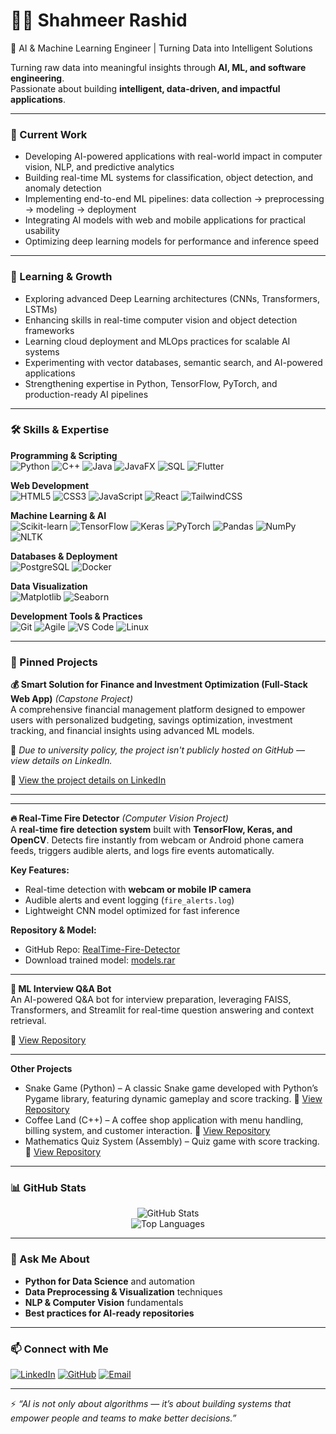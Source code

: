 # 👨‍💻 Shahmeer Rashid  
🚀 AI & Machine Learning Engineer | Turning Data into Intelligent Solutions

Turning raw data into meaningful insights through **AI, ML, and software engineering**.  
Passionate about building **intelligent, data-driven, and impactful applications**.  

---

### 🔭 Current Work  
- Developing AI-powered applications with real-world impact in computer vision, NLP, and predictive analytics
- Building real-time ML systems for classification, object detection, and anomaly detection
- Implementing end-to-end ML pipelines: data collection → preprocessing → modeling → deployment
- Integrating AI models with web and mobile applications for practical usability
- Optimizing deep learning models for performance and inference speed 

---

### 🌱 Learning & Growth  
- Exploring advanced Deep Learning architectures (CNNs, Transformers, LSTMs)
- Enhancing skills in real-time computer vision and object detection frameworks
- Learning cloud deployment and MLOps practices for scalable AI systems
- Experimenting with vector databases, semantic search, and AI-powered applications
- Strengthening expertise in Python, TensorFlow, PyTorch, and production-ready AI pipelines 

---

### 🛠️ Skills & Expertise  

**Programming & Scripting**  
![Python](https://img.shields.io/badge/Python-3776AB?logo=python&logoColor=white) ![C++](https://img.shields.io/badge/C++-00599C?logo=c%2B%2B&logoColor=white) ![Java](https://img.shields.io/badge/Java-007396?logo=java&logoColor=white) ![JavaFX](https://img.shields.io/badge/JavaFX-007396?logo=java&logoColor=white) ![SQL](https://img.shields.io/badge/SQL-003B57?logo=databricks&logoColor=white) ![Flutter](https://img.shields.io/badge/Flutter-02569B?logo=flutter&logoColor=white)  

**Web Development**  
![HTML5](https://img.shields.io/badge/HTML5-E34F26?logo=html5&logoColor=white) ![CSS3](https://img.shields.io/badge/CSS3-1572B6?logo=css3&logoColor=white) ![JavaScript](https://img.shields.io/badge/JavaScript-F7DF1E?logo=javascript&logoColor=black) ![React](https://img.shields.io/badge/React-20232A?logo=react&logoColor=61DAFB) ![TailwindCSS](https://img.shields.io/badge/Tailwind_CSS-38B2AC?logo=tailwind-css&logoColor=white)  

**Machine Learning & AI**  
![Scikit-learn](https://img.shields.io/badge/Scikit--learn-F7931E?logo=scikitlearn&logoColor=white) ![TensorFlow](https://img.shields.io/badge/TensorFlow-FF6F00?logo=tensorflow&logoColor=white) ![Keras](https://img.shields.io/badge/Keras-D00000?logo=keras&logoColor=white) ![PyTorch](https://img.shields.io/badge/PyTorch-EE4C2C?logo=pytorch&logoColor=white) ![Pandas](https://img.shields.io/badge/Pandas-150458?logo=pandas&logoColor=white) ![NumPy](https://img.shields.io/badge/NumPy-013243?logo=numpy&logoColor=white) ![NLTK](https://img.shields.io/badge/NLTK-154D2E?logo=python&logoColor=white)  

**Databases & Deployment**  
![PostgreSQL](https://img.shields.io/badge/PostgreSQL-4169E1?logo=postgresql&logoColor=white) ![Docker](https://img.shields.io/badge/Docker-2496ED?logo=docker&logoColor=white)  

**Data Visualization**  
![Matplotlib](https://img.shields.io/badge/Matplotlib-11557c?logo=python&logoColor=white) ![Seaborn](https://img.shields.io/badge/Seaborn-5A9?logo=python&logoColor=white)  

**Development Tools & Practices**  
![Git](https://img.shields.io/badge/Git-F05032?logo=git&logoColor=white) ![Agile](https://img.shields.io/badge/Agile-239120?logo=scrumalliance&logoColor=white) ![VS Code](https://img.shields.io/badge/VS%20Code-007ACC?logo=visualstudiocode&logoColor=white) ![Linux](https://img.shields.io/badge/Linux-FCC624?logo=linux&logoColor=black)  

---

### 📌 Pinned Projects  

**💰 Smart Solution for Finance and Investment Optimization (Full-Stack Web App)** *(Capstone Project)*  
A comprehensive financial management platform designed to empower users with personalized budgeting, savings optimization, investment tracking, and financial insights using advanced ML models.

📌 *Due to university policy, the project isn't publicly hosted on GitHub — view details on LinkedIn.* 

🔗 [View the project details on LinkedIn](https://www.linkedin.com/in/malik-muhammad-shahmeer-rashid/details/projects/)

---

---

**🔥 Real-Time Fire Detector** *(Computer Vision Project)*  
A **real-time fire detection system** built with **TensorFlow, Keras, and OpenCV**. Detects fire instantly from webcam or Android phone camera feeds, triggers audible alerts, and logs fire events automatically.  

**Key Features:**  
- Real-time detection with **webcam or mobile IP camera**  
- Audible alerts and event logging (`fire_alerts.log`)  
- Lightweight CNN model optimized for fast inference  

**Repository & Model:**  
- GitHub Repo: [RealTime-Fire-Detector](https://github.com/malik8154/RealTime-Fire-Detector)  
- Download trained model: [models.rar](https://github.com/malik8154/RealTime-Fire-Detector/releases/download/v1.0/models.rar)

---

**🤖 ML Interview Q&A Bot**  
An AI-powered Q&A bot for interview preparation, leveraging FAISS, Transformers, and Streamlit for real-time question answering and context retrieval.

🔗 [View Repository](https://github.com/malik8154/ML-Interview-QA-Bot)  

---

**Other Projects**  

- Snake Game (Python) – A classic Snake game developed with Python’s Pygame library, featuring dynamic gameplay and score tracking. 🔗 [View Repository](https://github.com/malik8154/Snake-Game-Twist)  
- Coffee Land (C++) – A coffee shop application with menu handling, billing system, and customer interaction. 🔗 [View Repository](https://github.com/malik8154/Coffee-Land-OOP) 
- Mathematics Quiz System (Assembly) – Quiz game with score tracking. 🔗 [View Repository](https://github.com/malik8154/ASSEMBLY-MATHEMATICS-QUIZ-SYSTEM)

---

### 📊 GitHub Stats  

<div align="center">

![GitHub Stats](https://github-readme-stats.vercel.app/api?username=malik8154&show_icons=true&theme=radical)  
![Top Languages](https://github-readme-stats.vercel.app/api/top-langs/?username=malik8154&layout=compact&theme=radical)  

</div>

---

### 💬 Ask Me About  
- **Python for Data Science** and automation  
- **Data Preprocessing & Visualization** techniques  
- **NLP & Computer Vision** fundamentals  
- **Best practices for AI-ready repositories**  

---

### 📫 Connect with Me  

[![LinkedIn](https://img.shields.io/badge/LinkedIn-0077B5?style=for-the-badge&logo=linkedin&logoColor=white)](https://www.linkedin.com/in/malik-muhammad-shahmeer-rashid/)
[![GitHub](https://img.shields.io/badge/GitHub-100000?style=for-the-badge&logo=github&logoColor=white)](https://github.com/malik8154)
[![Email](https://img.shields.io/badge/Email-D14836?style=for-the-badge&logo=gmail&logoColor=white)](mailto:yourmail@gmail.com)

---

⚡ *“AI is not only about algorithms — it’s about building systems that empower people and teams to make better decisions.”*  
